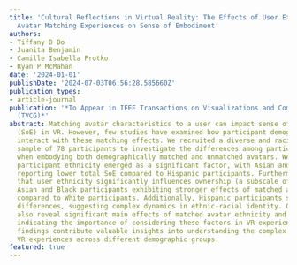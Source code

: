 ```yaml
---
title: 'Cultural Reflections in Virtual Reality: The Effects of User Ethnicity in
  Avatar Matching Experiences on Sense of Embodiment'
authors:
- Tiffany D Do
- Juanita Benjamin
- Camille Isabella Protko
- Ryan P McMahan
date: '2024-01-01'
publishDate: '2024-07-03T06:56:28.585660Z'
publication_types:
- article-journal
publication: '*To Appear in IEEE Transactions on Visualizations and Computer Graphics
  (TVCG)*'
abstract: Matching avatar characteristics to a user can impact sense of embodiment
  (SoE) in VR. However, few studies have examined how participant demographics may
  interact with these matching effects. We recruited a diverse and racially balanced
  sample of 78 participants to investigate the differences among participant groups
  when embodying both demographically matched and unmatched avatars. We found that
  participant ethnicity emerged as a significant factor, with Asian and Black participants
  reporting lower total SoE compared to Hispanic participants. Furthermore, we found
  that user ethnicity significantly influences ownership (a subscale of SoE), with
  Asian and Black participants exhibiting stronger effects of matched avatar ethnicity
  compared to White participants. Additionally, Hispanic participants showed no significant
  differences, suggesting complex dynamics in ethnic-racial identity. Our results
  also reveal significant main effects of matched avatar ethnicity and gender on SoE,
  indicating the importance of considering these factors in VR experiences. These
  findings contribute valuable insights into understanding the complex dynamics shaping
  VR experiences across different demographic groups.
featured: true
---
```

